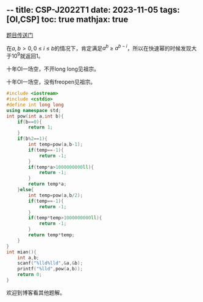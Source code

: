 --
title: CSP-J2022T1
date: 2023-11-05
tags: [OI,CSP]
toc: true
mathjax: true
---

[题目传送门](/prblem/P8813)

在$a,b>0,0$ $\leq$ $i$ $\leq$ $b$的情况下，肯定满足$a^b$ $\geq$ $a^{b-i}$，所以在快速幂的时候发现大于$10^9$就返回$1$。


十年OI一场空，不开long long见祖宗。

十年OI一场空，没有freopen见祖宗。

```cpp
#include <iostream>
#include <cstdio>
#define int long long
using namespace std;
int pow(int a,int b){
    if(b==0){
        return 1;
    }
    if(b%2==1){
        int temp=pow(a,b-1);
        if(temp==-1){
            return -1;
        }
        if(temp*a>1000000000ll){
            return -1;
        }
        return temp*a;
    }else{
        int temp=pow(a,b/2);
        if(temp==-1){
            return -1;
        }
        if(temp*temp>1000000000ll){
            return -1;
        }
        return temp*temp;
    }
}
int mian(){
    int a,b;
    scanf("%lld%lld",&a,&b);
    printf("%lld",pow(a,b));
    return 0;
}
```
欢迎到博客看其他题解。
